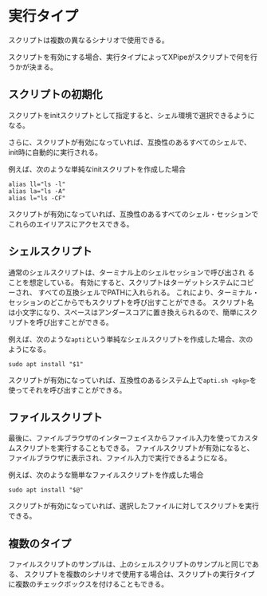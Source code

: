 # 実行タイプ

スクリプトは複数の異なるシナリオで使用できる。

スクリプトを有効にする場合、実行タイプによってXPipeがスクリプトで何を行うかが決まる。

## スクリプトの初期化

スクリプトをinitスクリプトとして指定すると、シェル環境で選択できるようになる。

さらに、スクリプトが有効になっていれば、互換性のあるすべてのシェルで、init時に自動的に実行される。

例えば、次のような単純なinitスクリプトを作成した場合
```
alias ll="ls -l"
alias la="ls -A"
alias l="ls -CF"
```
スクリプトが有効になっていれば、互換性のあるすべてのシェル・セッションでこれらのエイリアスにアクセスできる。

## シェルスクリプト

通常のシェルスクリプトは、ターミナル上のシェルセッションで呼び出され ることを想定している。
有効にすると、スクリプトはターゲットシステムにコピーされ、 すべての互換シェルでPATHに入れられる。
これにより、ターミナル・セッションのどこからでもスクリプトを呼び出すことができる。
スクリプト名は小文字になり、スペースはアンダースコアに置き換えられるので、簡単にスクリプトを呼び出すことができる。

例えば、次のような`apti`という単純なシェルスクリプトを作成した場合、次のようになる。
```
sudo apt install "$1"
```
スクリプトが有効になっていれば、互換性のあるシステム上で`apti.sh <pkg>`を使ってそれを呼び出すことができる。

## ファイルスクリプト

最後に、ファイルブラウザのインターフェイスからファイル入力を使ってカスタムスクリプトを実行することもできる。
ファイルスクリプトが有効になると、ファイルブラウザに表示され、ファイル入力で実行できるようになる。

例えば、次のような簡単なファイルスクリプトを作成した場合
```
sudo apt install "$@"
```
スクリプトが有効になっていれば、選択したファイルに対してスクリプトを実行できる。

## 複数のタイプ

ファイルスクリプトのサンプルは、上のシェルスクリプトのサンプルと同じである、
スクリプトを複数のシナリオで使用する場合は、スクリプトの実行タイプに複数のチェックボックスを付けることもできる。


